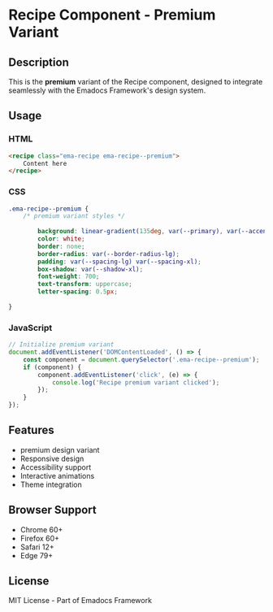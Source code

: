 # Recipe Component - Premium Variant

## Description
This is the **premium** variant of the Recipe component, designed to integrate seamlessly with the Emadocs Framework's design system.

## Usage

### HTML
```html
<recipe class="ema-recipe ema-recipe--premium">
    Content here
</recipe>
```

### CSS
```css
.ema-recipe--premium {
    /* premium variant styles */
    
        background: linear-gradient(135deg, var(--primary), var(--accent));
        color: white;
        border: none;
        border-radius: var(--border-radius-lg);
        padding: var(--spacing-lg) var(--spacing-xl);
        box-shadow: var(--shadow-xl);
        font-weight: 700;
        text-transform: uppercase;
        letter-spacing: 0.5px;
    
}
```

### JavaScript
```javascript
// Initialize premium variant
document.addEventListener('DOMContentLoaded', () => {
    const component = document.querySelector('.ema-recipe--premium');
    if (component) {
        component.addEventListener('click', (e) => {
            console.log('Recipe premium variant clicked');
        });
    }
});
```

## Features
- premium design variant
- Responsive design
- Accessibility support
- Interactive animations
- Theme integration

## Browser Support
- Chrome 60+
- Firefox 60+
- Safari 12+
- Edge 79+

## License
MIT License - Part of Emadocs Framework
